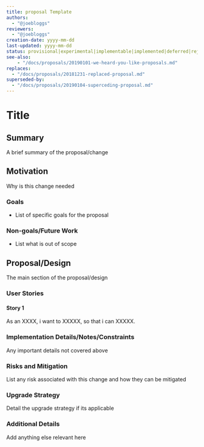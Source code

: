 ```yaml
---
title: proposal Template
authors:
  - "@joebloggs"
reviewers:
  - "@joebloggs"
creation-date: yyyy-mm-dd
last-updated: yyyy-mm-dd
status: provisional|experimental|implementable|implemented|deferred|rejected|withdrawn|replaced
see-also:
    - "/docs/proposals/20190101-we-heard-you-like-proposals.md"
replaces:
  - "/docs/proposals/20181231-replaced-proposal.md"
superseded-by:
  - "/docs/proposals/20190104-superceding-proposal.md"
---
```


# Title

## Summary

A brief summary of the proposal/change

## Motivation

Why is this change needed

### Goals

* List of specific goals for the proposal

### Non-goals/Future Work

* List what is out of scope

## Proposal/Design

The main section of the proposal/design

### User Stories

#### Story 1

As an XXXX, i want to XXXXX, so that i can XXXXX.

### Implementation Details/Notes/Constraints

Any important details not covered above

### Risks and Mitigation

List any risk associated with this change and how they can be mitigated

### Upgrade Strategy

Detail the upgrade strategy if its applicable

### Additional Details

Add anything else relevant here
